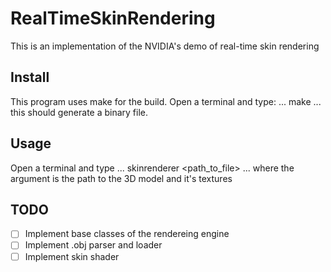 RealTimeSkinRendering
===============
This is an implementation of the NVIDIA's demo of real-time skin rendering

Install
---------------
This program uses make for the build.
Open a terminal and type:
...
    make
...
this should generate a binary file.

Usage
---------------
Open a terminal and type
...
    skinrenderer <path_to_file>
...
where the argument is the path to the 3D model and it's textures

TODO
---------------
- [ ] Implement base classes of the rendereing engine
- [ ] Implement .obj parser and loader
- [ ] Implement skin shader
